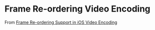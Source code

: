 Frame Re-ordering Video Encoding
======

From [Frame Re-ordering Support in iOS Video Encoding](http://www.gdcl.co.uk/2014/04/22/Frame-Reordering.html)

